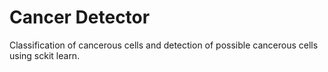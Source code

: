 # Cancer Detector
 Classification of cancerous cells and detection of possible cancerous cells using sckit learn.
